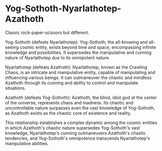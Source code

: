# Yog-Sothoth-Nyarlathotep-Azathoth

Classic rock-paper-scissors but different.

Yog-Sothoth (defeats Nyarlathotep): Yog-Sothoth, the all-knowing and all-seeing cosmic entity, exists beyond time and space, encompassing infinite knowledge and possibilities. It supersedes the manipulative and cunning nature of Nyarlathotep due to its omnipotent nature.

Nyarlathotep (defeats Azathoth): Nyarlathotep, known as the Crawling Chaos, is an intricate and manipulative entity, capable of manipulating and influencing various beings. It can outmaneuver the chaotic and mindless Azathoth through its cunning and ability to control and manipulate situations.

Azathoth (defeats Yog-Sothoth): Azathoth, the blind, idiot god at the center of the universe, represents chaos and madness. Its chaotic and uncontrollable nature surpasses even the vast knowledge of Yog-Sothoth, as Azathoth exists as the chaotic core of existence and reality.

This relationship establishes a complex dynamic among the cosmic entities in which Azathoth's chaotic nature supersedes Yog-Sothoth's vast knowledge, Nyarlathotep's cunning outmaneuvers Azathoth's chaotic tendencies, and Yog-Sothoth's omnipotence transcends Nyarlathotep's manipulative abilities.
